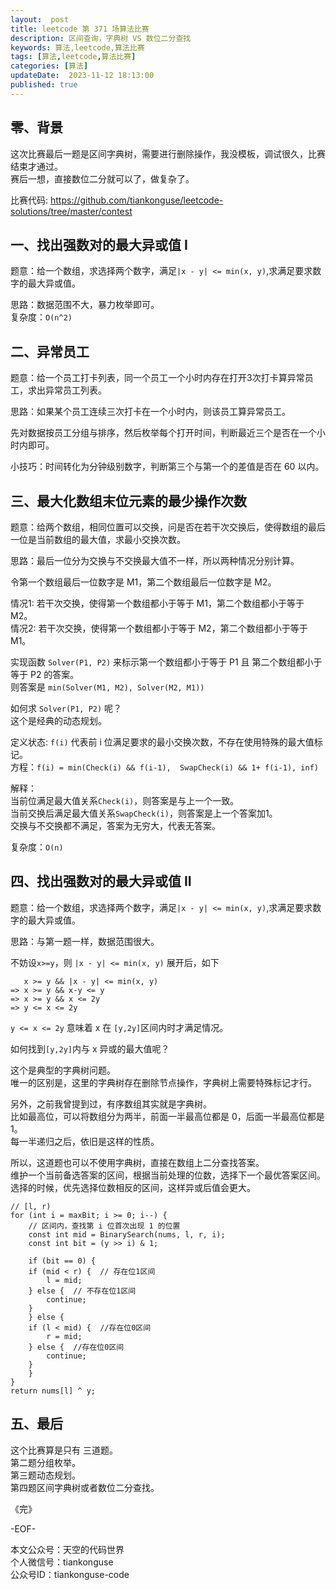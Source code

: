```yaml
---   
layout:  post  
title: leetcode 第 371 场算法比赛  
description: 区间查询，字典树 VS 数位二分查找     
keywords: 算法,leetcode,算法比赛  
tags: [算法,leetcode,算法比赛]  
categories: [算法]  
updateDate:  2023-11-12 18:13:00  
published: true  
---  
```



## 零、背景  


这次比赛最后一题是区间字典树，需要进行删除操作，我没模板，调试很久，比赛结束才通过。  
赛后一想，直接数位二分就可以了，做复杂了。  


比赛代码: https://github.com/tiankonguse/leetcode-solutions/tree/master/contest


## 一、找出强数对的最大异或值 I  

题意：给一个数组，求选择两个数字，满足`|x - y| <= min(x, y)`,求满足要求数字的最大异或值。  


思路：数据范围不大，暴力枚举即可。  
复杂度：`O(n^2)`  


## 二、异常员工  


题意：给一个员工打卡列表，同一个员工一个小时内存在打开3次打卡算异常员工，求出异常员工列表。  


思路：如果某个员工连续三次打卡在一个小时内，则该员工算异常员工。  


先对数据按员工分组与排序，然后枚举每个打开时间，判断最近三个是否在一个小时内即可。  


小技巧：时间转化为分钟级别数字，判断第三个与第一个的差值是否在 60 以内。  


## 三、最大化数组末位元素的最少操作次数  


题意：给两个数组，相同位置可以交换，问是否在若干次交换后，使得数组的最后一位是当前数组的最大值，求最小交换次数。  


思路：最后一位分为交换与不交换最大值不一样，所以两种情况分别计算。  


令第一个数组最后一位数字是 M1，第二个数组最后一位数字是 M2。  


情况1: 若干次交换，使得第一个数组都小于等于 M1，第二个数组都小于等于 M2。  
情况2: 若干次交换，使得第一个数组都小于等于 M2，第二个数组都小于等于 M1。  


实现函数 `Solver(P1, P2)` 来标示第一个数组都小于等于 P1 且 第二个数组都小于等于 P2 的答案。  
则答案是 `min(Solver(M1, M2), Solver(M2, M1))`  



如何求  `Solver(P1, P2)` 呢？  
这个是经典的动态规划。  


定义状态: `f(i)` 代表前 i 位满足要求的最小交换次数，不存在使用特殊的最大值标记。  
方程：`f(i) = min(Check(i) && f(i-1),  SwapCheck(i) && 1+ f(i-1), inf)`  


解释：  
当前位满足最大值关系`Check(i)`，则答案是与上一个一致。  
当前交换后满足最大值关系`SwapCheck(i)`，则答案是上一个答案加1。  
交换与不交换都不满足，答案为无穷大，代表无答案。  


复杂度：`O(n)`  


## 四、找出强数对的最大异或值 II  


题意：给一个数组，求选择两个数字，满足`|x - y| <= min(x, y)`,求满足要求数字的最大异或值。  


思路：与第一题一样，数据范围很大。  


不妨设`x>=y`，则 `|x - y| <= min(x, y)` 展开后，如下  


```
   x >= y && |x - y| <= min(x, y)
=> x >= y && x-y <= y
=> x >= y && x <= 2y
=> y <= x <= 2y
```


`y <= x <= 2y` 意味着 x 在 `[y,2y]`区间内时才满足情况。  


如何找到`[y,2y]`内与 x 异或的最大值呢？  


这个是典型的字典树问题。  
唯一的区别是，这里的字典树存在删除节点操作，字典树上需要特殊标记才行。  



另外，之前我曾提到过，有序数组其实就是字典树。  
比如最高位，可以将数组分为两半，前面一半最高位都是 0，后面一半最高位都是 1。  
每一半递归之后，依旧是这样的性质。  


所以，这道题也可以不使用字典树，直接在数组上二分查找答案。  
维护一个当前备选答案的区间，根据当前处理的位数，选择下一个最优答案区间。  
选择的时候，优先选择位数相反的区间，这样异或后值会更大。  


```
// [l, r)
for (int i = maxBit; i >= 0; i--) {
    // 区间内，查找第 i 位首次出现 1 的位置
    const int mid = BinarySearch(nums, l, r, i);
    const int bit = (y >> i) & 1;

    if (bit == 0) {
    if (mid < r) {  // 存在位1区间
        l = mid;
    } else {  // 不存在位1区间
        continue;
    }
    } else {
    if (l < mid) {  //存在位0区间
        r = mid;
    } else {  //存在位0区间
        continue;
    }
    }
}
return nums[l] ^ y;
```


## 五、最后  


这个比赛算是只有 三道题。  
第二题分组枚举。  
第三题动态规划。  
第四题区间字典树或者数位二分查找。  





《完》  


-EOF-  



本文公众号：天空的代码世界  
个人微信号：tiankonguse  
公众号ID：tiankonguse-code  
  

